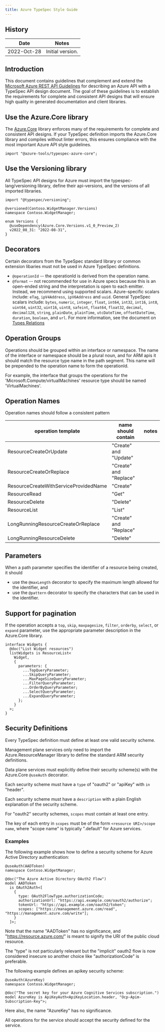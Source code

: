 ```yaml
---
title: Azure TypeSpec Style Guide
---
```


## History

| Date        | Notes            |
| ----------- | ---------------- |
| 2022-Oct-28 | Initial version. |

## Introduction

This document contains guidelines that complement and extend the
[Microsoft Azure REST API Guidelines](https://github.com/microsoft/api-guidelines/blob/vNext/azure/Guidelines.md) for describing an Azure API with a TypeSpec API design document.
The goal of these guidelines is to establish the requirements for complete and consistent API designs
that will ensure high quality in generated documentation and client libraries.

## Use the Azure.Core library

The [Azure.Core](azure.core/index.md) library enforces many of the requirements for complete and consistent API designs.
If your TypeSpec definition imports the Azure.Core library and compiles without linter errors, this ensures
compliance with the most important Azure API style guidelines.

```typespec
import "@azure-tools/typespec-azure-core";
```

## Use the Versioning library

All TypeSpec API designs for Azure must import the typespec-lang/versioning library, define their api-versions,
and the versions of all imported libraries.

```typespec
import "@typespec/versioning";

@versioned(Contoso.WidgetManager.Versions)
namespace Contoso.WidgetManager;

enum Versions {
  @useDependency(Azure.Core.Versions.v1_0_Preview_2)
  v2022_08_31: "2022-08-31",
}
```

## Decorators

Certain decorators from the TypeSpec standard library or common extension libaries must not be used
in Azure TypeSpec definitions.

- `@operationId` -- the operationId is derived from the operation name.
- `@format` -- not recommended for use in Azure specs because this is an open-ended string and the interpretation is open to each emitter.
  Instead, we recommend using supported scalars. Azure-specific scalars include: `eTag`, `ipV4Address`, `ipV6Address` and `uuid`. General
  TypeSpec scalars include: `bytes`, `numeric`, `integer`, `float`, `int64`, `int32`, `int16`, `int8`, `uint64`, `uint32`, `uint16`, `uint8`,
  `safeint`, `float64`, `float32`, `decimal`, `decimal128`, `string`, `plainDate`, `plainTime`, `utcDateTime`, `offsetDateTime`, `duration`,
  `boolean`, and `url`. For more information, see the document on [Types Relations](https://typespec.io/docs/language-basics/type-relations)

## Operation Groups

Operations should be grouped within an interface or namespace. The name of the interface or namespace
should be a plural noun, and for ARM apis it should match the resource type name in the path segment.
This name will be prepended to the operation name to form the operationId.

For example, the interface that groups the operations for the 'Microsoft.Compute/virtualMachines'
resource type should be named 'VirtualMachines'.

## Operation Names

Operation names should follow a consistent pattern

| operation template                    | name should contain    | notes |
| ------------------------------------- | ---------------------- | ----- |
| ResourceCreateOrUpdate                | "Create" and "Update"  |       |
| ResourceCreateOrReplace               | "Create" and "Replace" |       |
| ResourceCreateWithServiceProvidedName | "Create"               |       |
| ResourceRead                          | "Get"                  |       |
| ResourceDelete                        | "Delete"               |       |
| ResourceList                          | "List"                 |       |
| LongRunningResourceCreateOrReplace    | "Create" and "Replace" |       |
| LongRunningResourceDelete             | "Delete"               |       |

## Parameters

When a path parameter specifies the identifier of a resource being created, it should

- use the `@maxLength` decorator to specify the maximum length allowed for the identifier, and
- use the `@pattern` decorator to specify the characters that can be used in the identifier.

## Support for pagination

If the operation accepts a `top`, `skip`, `maxpagesize`, `filter`, `orderby`, `select`, or `expand` parameter,
use the appropriate parameter description in the Azure.Core library.

```typespec
interface Widgets {
  @doc("List Widget resources")
  listWidgets is ResourceList<
    Widget,
    {
      parameters: {
        ...TopQueryParameter;
        ...SkipQueryParameter;
        ...MaxPageSizeQueryParameter;
        ...FilterQueryParameter;
        ...OrderByQueryParameter;
        ...SelectQueryParameter;
        ...ExpandQueryParameter;
      };
    }
  >;
}
```

## Security Definitions

Every TypeSpec definition must define at least one valid security scheme.

Management plane services only need to import the Azure.ResourceManager library
to define the standard ARM security definitions.

Data plane services must explicitly define their security scheme(s) with the Azure.Core `@useAuth` decorator.

Each security scheme must have a `type` of "oauth2" or "apiKey" with `in` "header".

Each security scheme must have a `description` with a plain English explanation of the security scheme.

For "oauth2" security schemes, `scopes` must contain at least one entry.

The key of each entry in `scopes` must be of the form `<resource URI>/scope name`, where "scope name" is typically ".default" for Azure services.

### Examples

The following example shows how to define a security scheme for Azure Active Directory authentication:

```typespec
@useAuth(AADToken)
namespace Contoso.WidgetManager;

@doc("The Azure Active Directory OAuth2 Flow")
model AADToken
  is OAuth2Auth<[
    {
      type: OAuth2FlowType.authorizationCode;
      authorizationUrl: "https://api.example.com/oauth2/authorize";
      tokenUrl: "https://api.example.com/oauth2/token";
      scopes: ["https://management.azure.com/read", "https://management.azure.com/write"];
    }
  ]>;
```

Note that the name "AADToken" has no significance, and "https://resource.azure.com/" is meant to signify the URI of the public cloud resource.

The "type" is not particularly relevant but the "implicit" oauth2 flow is now considered insecure so another choice like "authorizationCode" is preferable.

The following example defines an apikey security scheme:

```typespec
@useAuth(AzureKey)
namespace Contoso.WidgetManager;

@doc("The secret key for your Azure Cognitive Services subscription.")
model AzureKey is ApiKeyAuth<ApiKeyLocation.header, "Ocp-Apim-Subscription-Key">;
```

Here also, the name "AzureKey" has no significance.

All operations for the service should accept the security defined for the service.
